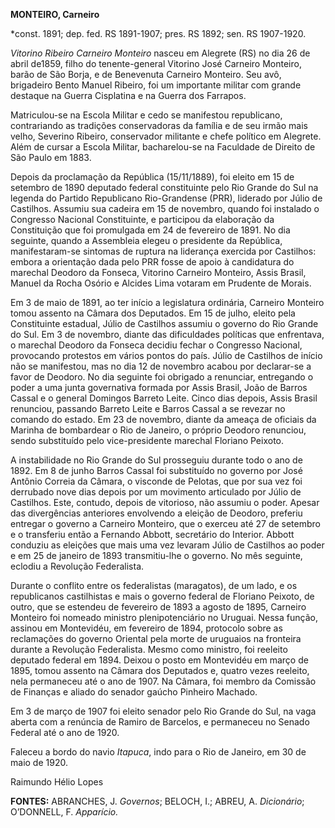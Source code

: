 **MONTEIRO, Carneiro**

\*const. 1891; dep. fed. RS 1891-1907; pres. RS 1892; sen. RS 1907-1920.

*Vitorino Ribeiro Carneiro Monteiro* nasceu em Alegrete (RS) no dia 26
de abril de1859, filho do tenente-general Vitorino José Carneiro
Monteiro, barão de São Borja, e de Benevenuta Carneiro Monteiro. Seu
avô, brigadeiro Bento Manuel Ribeiro, foi um importante militar com
grande destaque na Guerra Cisplatina e na Guerra dos Farrapos.

Matriculou-se na Escola Militar e cedo se manifestou republicano,
contrariando as tradições conservadoras da família e de seu irmão mais
velho, Severino Ribeiro, conservador militante e chefe político em
Alegrete. Além de cursar a Escola Militar, bacharelou-se na Faculdade de
Direito de São Paulo em 1883.

Depois da proclamação da República (15/11/1889), foi eleito em 15 de
setembro de 1890 deputado federal constituinte pelo Rio Grande do Sul na
legenda do Partido Republicano Rio-Grandense (PRR), liderado por Júlio
de Castilhos. Assumiu sua cadeira em 15 de novembro, quando foi
instalado o Congresso Nacional Constituinte, e participou da elaboração
da Constituição que foi promulgada em 24 de fevereiro de 1891. No dia
seguinte, quando a Assembleia elegeu o presidente da República,
manifestaram-se sintomas de ruptura na liderança exercida por Castilhos:
embora a orientação dada pelo PRR fosse de apoio à candidatura do
marechal Deodoro da Fonseca, Vitorino Carneiro Monteiro, Assis Brasil,
Manuel da Rocha Osório e Alcides Lima votaram em Prudente de Morais.

Em 3 de maio de 1891, ao ter início a legislatura ordinária, Carneiro
Monteiro tomou assento na Câmara dos Deputados. Em 15 de julho, eleito
pela Constituinte estadual, Júlio de Castilhos assumiu o governo do Rio
Grande do Sul. Em 3 de novembro, diante das dificuldades políticas que
enfrentava, o marechal Deodoro da Fonseca decidiu fechar o Congresso
Nacional, provocando protestos em vários pontos do país. Júlio de
Castilhos de início não se manifestou, mas no dia 12 de novembro acabou
por declarar-se a favor de Deodoro. No dia seguinte foi obrigado a
renunciar, entregando o poder a uma junta governativa formada por Assis
Brasil, João de Barros Cassal e o general Domingos Barreto Leite. Cinco
dias depois, Assis Brasil renunciou, passando Barreto Leite e Barros
Cassal a se revezar no comando do estado. Em 23 de novembro, diante da
ameaça de oficiais da Marinha de bombardear o Rio de Janeiro, o próprio
Deodoro renunciou, sendo substituído pelo vice-presidente marechal
Floriano Peixoto.

A instabilidade no Rio Grande do Sul prosseguiu durante todo o ano de
1892. Em 8 de junho Barros Cassal foi substituído no governo por José
Antônio Correia da Câmara, o visconde de Pelotas, que por sua vez foi
derrubado nove dias depois por um movimento articulado por Júlio de
Castilhos. Este, contudo, depois de vitorioso, não assumiu o poder.
Apesar das divergências anteriores envolvendo a eleição de Deodoro,
preferiu entregar o governo a Carneiro Monteiro, que o exerceu até 27 de
setembro e o transferiu então a Fernando Abbott, secretário do Interior.
Abbott conduziu as eleições que mais uma vez levaram Júlio de Castilhos
ao poder e em 25 de janeiro de 1893 transmitiu-lhe o governo. No mês
seguinte, eclodiu a Revolução Federalista.

Durante o conflito entre os federalistas (maragatos), de um lado, e os
republicanos castilhistas e mais o governo federal de Floriano Peixoto,
de outro, que se estendeu de fevereiro de 1893 a agosto de 1895,
Carneiro Monteiro foi nomeado ministro plenipotenciário no Uruguai.
Nessa função, assinou em Montevidéu, em fevereiro de 1894, protocolo
sobre as reclamações do governo Oriental pela morte de uruguaios na
fronteira durante a Revolução Federalista. Mesmo como ministro, foi
reeleito deputado federal em 1894. Deixou o posto em Montevidéu em março
de 1895, tomou assento na Câmara dos Deputados e, quatro vezes reeleito,
nela permaneceu até o ano de 1907. Na Câmara, foi membro da Comissão de
Finanças e aliado do senador gaúcho Pinheiro Machado.

Em 3 de março de 1907 foi eleito senador pelo Rio Grande do Sul, na vaga
aberta com a renúncia de Ramiro de Barcelos, e permaneceu no Senado
Federal até o ano de 1920.

Faleceu a bordo do navio *Itapuca*, indo para o Rio de Janeiro, em 30 de
maio de 1920.

Raimundo Hélio Lopes

**FONTES:** ABRANCHES, J. *Governos*; BELOCH, I.; ABREU, A.
*Dicionário*; O’DONNELL, F. *Apparício.*
